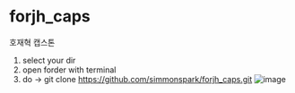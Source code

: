 # forjh_caps
호재혁 캡스톤
1. select your dir
2. open forder with terminal
3. do -> git clone https://github.com/simmonspark/forjh_caps.git
![image](https://github.com/user-attachments/assets/f240cc62-7c2a-45c8-8f96-2b8cbfb072c7)

